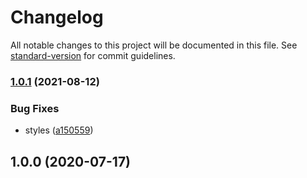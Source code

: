 # Changelog

All notable changes to this project will be documented in this file. See [standard-version](https://github.com/conventional-changelog/standard-version) for commit guidelines.

### [1.0.1](https://github.com/freedomsex/icon-placeholder/compare/v1.0.0...v1.0.1) (2021-08-12)


### Bug Fixes

* styles ([a150559](https://github.com/freedomsex/icon-placeholder/commit/a150559a79d93547c40556d9e0e7173ec6093663))

## 1.0.0 (2020-07-17)
